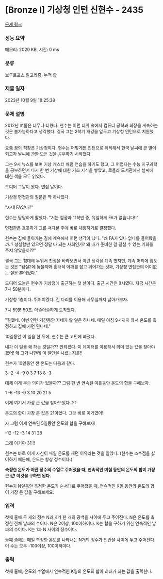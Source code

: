 # [Bronze I] 기상청 인턴 신현수 - 2435 

[문제 링크](https://www.acmicpc.net/problem/2435) 

### 성능 요약

메모리: 2020 KB, 시간: 0 ms

### 분류

브루트포스 알고리즘, 누적 합

### 제출 일자

2023년 10월 9일 18:25:38

### 문제 설명

<p>2012년 여름은 너무나 더웠다. 현수는 이런 더위 속에서 컴퓨터 공학과 회장을 게속하는 것은 불가능하다고 생각했다. 결국 그는 2학기 개강을 앞두고 기상청 인턴으로 지원했다.</p>

<p>요즘 꿈의 직장은 기상청이다. 현수는 어떻게든 인턴으로 취직해서 한국 날씨에 큰 별이 되고자 날씨에 관한 모든 것을 공부하기 시작했다.</p>

<p>그는 9시 뉴스를 보며 기상 캐스터 처럼 연습을 하기도 했고, 그 어렵다는 수능 지구과학을 공부하면서 다시 한 번 기상에 대한 기초 지식을 쌓았고, 로욜라 도서관에서 날씨에 대한 책을 모두 읽었다.</p>

<p>드디어 그날이 왔다. 면접 날이다.</p>

<p>기상청 면접관의 질문은 딱 하나였다. </p>

<p>"자네 FA있나?"</p>

<p>현수는 당당하게 말했다. "저는 컴공과 11학번 중, 유일하게 FA가 없습니다!!"</p>

<p>면접관은 흐믓하게 그를 쳐다본 후에 바로 채용하기로 결정했다.</p>

<p>현수는 집에 돌아가는 길에 계속해서 이런 생각이 났다. "왜 FA가 있나 없나를 물어봤을까..? 성실함만 있으면 정말 다 되는 사회인가? 왜 내가 준비한 걸 펼칠 수 있는 기회를 주지 않았을까??"</p>

<p>결국 그는 침대에 누워서 천장을 바라보면서 이런 생각을 계속 했지만, 계속 머리에 맴도는 것은 "컴실2에 늦을까봐 홍태석 어깨를 잡고 뛰어가는 것과, 기상청 면접관의 어이없는 질문 뿐이었다."</p>

<p>드디어 오늘은 현수가 기상청에 출근하는 첫 날이다. 출근 시간은 8시였다. 지금 시간은 7시 58분이다.</p>

<p>기상청 1층이다. 뛰어야겠다. 긴 다리를 이용해 사무실까지 날아가보자.</p>

<p>7시 59분 50초. 아슬아슬하게 도착했다.</p>

<p>"잘했네. 이번 인턴 기간동안 자네가 할 일은 하나네. 매일 아침 9시까지 와서 온도를 측정하고 집에 가면 된다네."</p>

<p>10일동안 이 일을 한 뒤에, 현수는 큰 고민에 빠졌다. </p>

<p>내가 이 일을 왜 하는 것일까?? 안되겠다. 이 데이터를 이용해서 의미 있는 값을 찾아야겠어! 왜 그가 나한테 이 일만을 시켰는지를!!</p>

<p>현수가 10일동안 잰 온도는 다음과 같다.</p>

<p>3 -2 -4 -9 0 3 7 13 8 -3</p>

<p>대체 이게 무슨 의미가 있을까?? 그럼 한 번 연속된 이틀동안 온도의 합을 구해보자.</p>

<p>1 -6 -13 -9 3 10 20 21 5</p>

<p>이제 여기서 가장 큰 값을 찾아보았다. 21</p>

<p>온도의 합이 가장 큰 값은 21이었다. 그래 바로 이거였어!</p>

<p>자 그럼 이제 연속된 5일동안 온도의 합을 구해보자!</p>

<p>-12 -12 -3 14 31 28</p>

<p>그래 이거야 31!!!</p>

<p>현수는 바로 이게 자신이 매일 온도를 재던 이유라는 것을 알았다. (현수는 소수점을 싫어하기 때문에, 온도는 항상 정수이다.)</p>

<p><strong>측정한 온도가 어떤 정수의 수열로 주어졌을 때, 연속적인 며칠 동안의 온도의 합이 가장 큰 값! 이것을 구하면 된다.</strong></p>

<p>현수가 N일동안 측정한 온도가 순서대로 주어졌을 때, 연속적인 K일 동안의 온도의 합이 가장 큰 값을 구해보세요.</p>

### 입력 

 <p>첫째 줄에 두 개의 정수 N과 K가 한 개의 공백을 사이에 두고 주어진다. N은 온도를 측정한 전체 날짜의 수이다. N은 2이상, 100이하이다. K는 합을 구하기 위한 연속적인 날짜의 수이다. K는 1과 N 사이의 정수이다. </p>

<p>둘째 줄에는 매일 측정한 온도를 나타내는 N개의 정수가 빈칸을 사이에 두고 주어진다. 이 수는 모두 -100이상, 100이하이다.</p>

### 출력 

 <p>첫째 줄에, 온도의 수열에서 연속적인 K일의 온도의 합이 최대가 되는 값을 출력한다.</p>

